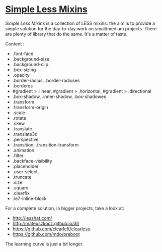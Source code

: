# [Simple Less Mixins](https://github.com/DamienSeguin/simple-less-mixins)

*Simple Less Mixins* is a collection of LESS mixins: the aim is to provide a simple solution for the day-to-day work on small/medium projects.
There are plenty of library that do the same. It's a matter of taste.

Content :
* .font-face
* .background-size
* .background-clip
* .box-sizing
* .opacity
* .border-radius, .border-radiuses
* .borderes
* #gradient > .linear, #gradient > .horizontal, #gradient > .directional 
* .box-shadow, .inner-shadow, .box-shadowes
* .transform
* .transform-origin
* .scale
* .rotate
* .skew
* .translate
* .translate3d
* .perspective
* .transition, .transition-transform
* .animation
* .filter
* .backface-visibility
* .placeholder
* .user-select
* .truncate
* .size
* .square
* .clearfix
* .ie7-inline-block

For a complete solution, in bigger projects, take a look at:
* http://lesshat.com/
* http://mateuszkocz.github.io/3l/
* https://github.com/clearleft/clearless
* https://github.com/mdo/preboot

The learning curve is just a bit longer.